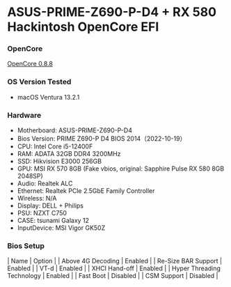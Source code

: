 # ASUS-PRIME-Z690-P-D4 + RX 580 Hackintosh OpenCore EFI

### OpenCore

[OpenCore 0.8.8](https://github.com/acidanthera/OpenCorePkg)

### OS Version Tested

- macOS Ventura 13.2.1

### Hardware

- Motherboard: ASUS-PRIME-Z690-P-D4
- Bios Version: PRIME Z690-P D4 BIOS 2014（2022-10-19）
- CPU: Intel Core i5-12400F
- RAM: ADATA 32GB DDR4 3200MHz
- SSD: Hikvision E3000 256GB
- GPU: MSI RX 570 8GB (Fake vbios, original: Sapphire Pulse RX 580 8GB 2048SP)
- Audio: Realtek ALC
- Ethernet: Realtek PCle 2.5GbE Family Controller
- Wireless: N/A
- Display: DELL + Philips
- PSU: NZXT C750
- CASE: tsunami Galaxy 12
- InputDevice: MSI Vigor GK50Z

### Bios Setup

| Name | Option |
| Above 4G Decoding | Enabled |
| Re-Size BAR Support | Enabled |
| VT-d | Enabled |
| XHCI Hand-off | Enabled  |
| Hyper Threading Technology | Enabled |
| Fast Boot | Disabled  |
| CSM Support | Disabled  |